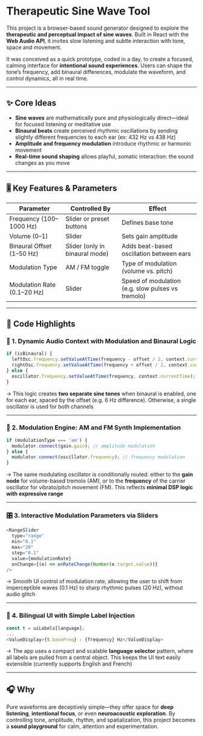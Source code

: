 

# Therapeutic Sine Wave Tool

This project is a browser-based sound generator designed to explore the **therapeutic and perceptual impact of sine waves**. Built in React with the **Web Audio API**, it invites slow listening and subtle interaction with tone, space and movement.

It was conceived as a quick prototype, coded in a day, to create a focused, calming interface for **intentional sound experiences**. Users can shape the tone’s frequency, add binaural differences, modulate the waveform, and control dynamics, all in real time.

---

## ✨ Core Ideas

* **Sine waves** are mathematically pure and physiologically direct—ideal for focused listening or meditative use
* **Binaural beats** create perceived rhythmic oscillations by sending slightly different frequencies to each ear (ex: 432 Hz vs 438 Hz)
* **Amplitude and frequency modulation** introduce rhythmic or harmonic movement
* **Real-time sound shaping** allows playful, somatic interaction: the sound changes as you move

---

## 🎚️ Key Features & Parameters

| Parameter                   | Controlled By                  | Effect                                            |
| --------------------------- | ------------------------------ | ------------------------------------------------- |
| Frequency (100–1000 Hz)     | Slider or preset buttons       | Defines base tone                                 |
| Volume (0–1)                | Slider                         | Sets gain amplitude                               |
| Binaural Offset (1–50 Hz)   | Slider (only in binaural mode) | Adds beat-based oscillation between ears          |
| Modulation Type             | AM / FM toggle                 | Type of modulation (volume vs. pitch)             |
| Modulation Rate (0.1–20 Hz) | Slider                         | Speed of modulation (e.g. slow pulses vs tremolo) |

---

## 🧠 Code Highlights

### 🎵 1. Dynamic Audio Context with Modulation and Binaural Logic

```js
if (isBinaural) {
  leftOsc.frequency.setValueAtTime(frequency - offset / 2, context.currentTime);
  rightOsc.frequency.setValueAtTime(frequency + offset / 2, context.currentTime);
} else {
  oscillator.frequency.setValueAtTime(frequency, context.currentTime);
}
```

→ This logic creates **two separate sine tones** when binaural is enabled, one for each ear, spaced by the offset (e.g. 6 Hz difference). Otherwise, a single oscillator is used for both channels

---

### 🌊 2. Modulation Engine: AM and FM Synth Implementation

```js
if (modulationType === 'am') {
  modulator.connect(gain.gain); // amplitude modulation
} else {
  modulator.connect(oscillator.frequency); // frequency modulation
}
```

→ The same modulating oscillator is conditionally routed: either to the **gain node** for volume-based tremolo (AM), or to the **frequency** of the carrier oscillator for vibrato/pitch movement (FM). This reflects **minimal DSP logic with expressive range**

---

### 🎛️ 3. Interactive Modulation Parameters via Sliders

```js
<RangeSlider
  type="range"
  min="0.1"
  max="20"
  step="0.1"
  value={modulationRate}
  onChange={(e) => onRateChange(Number(e.target.value))}
/>
```

→ Smooth UI control of modulation rate, allowing the user to shift from imperceptible waves (0.1 Hz) to sharp rhythmic pulses (20 Hz), without audio glitch

---

### 🧩 4. Bilingual UI with Simple Label Injection

```js
const t = uiLabels[language];
...
<ValueDisplay>{t.baseFreq} : {frequency} Hz</ValueDisplay>
```

→ The app uses a compact and scalable **language selector** pattern, where all labels are pulled from a central object. This keeps the UI text easily extensible (currently supports English and French)

---

## 🎧 Why

Pure waveforms are deceptively simple—they offer space for **deep listening**, **intentional focus**, or even **neuroacoustic exploration**. By controlling tone, amplitude, rhythm, and spatialization, this project becomes a **sound playground** for calm, attention and experimentation.


